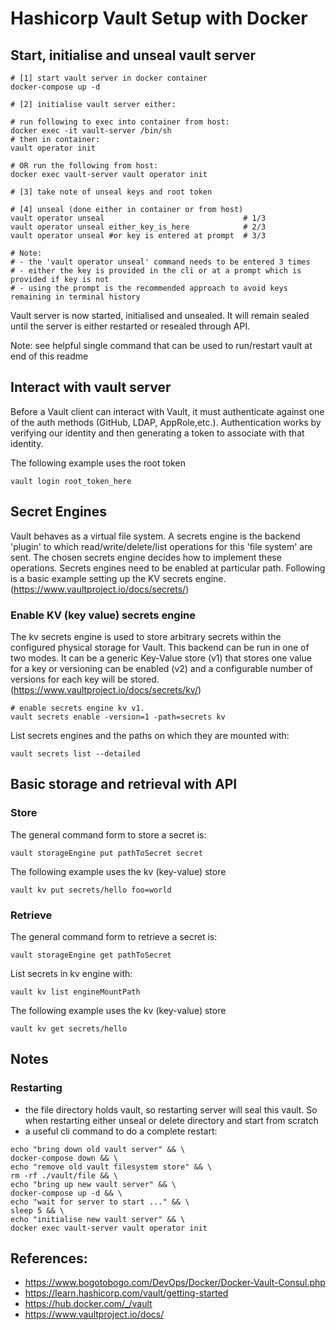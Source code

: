 # Hashicorp Vault Setup with Docker

## Start, initialise and unseal vault server

```
# [1] start vault server in docker container
docker-compose up -d

# [2] initialise vault server either:

# run following to exec into container from host:
docker exec -it vault-server /bin/sh
# then in container:
vault operator init

# OR run the following from host:
docker exec vault-server vault operator init

# [3] take note of unseal keys and root token

# [4] unseal (done either in container or from host)
vault operator unseal                               # 1/3
vault operator unseal either_key_is_here            # 2/3
vault operator unseal #or key is entered at prompt  # 3/3

# Note:
# - the 'vault operator unseal' command needs to be entered 3 times
# - either the key is provided in the cli or at a prompt which is provided if key is not
# - using the prompt is the recommended approach to avoid keys remaining in terminal history
```

Vault server is now started, initialised and unsealed. It will remain sealed until the server is either restarted or resealed through API.

Note: see helpful single command that can be used to run/restart vault at end of this readme

## Interact with vault server

Before a Vault client can interact with Vault, it must authenticate against one of the auth methods (GitHub, LDAP, AppRole,etc.). Authentication works by verifying our identity and then generating a token to associate with that identity.

The following example uses the root token

```
vault login root_token_here
```

## Secret Engines

Vault behaves as a virtual file system. A secrets engine is the backend 'plugin' to which read/write/delete/list operations for this 'file system' are sent. The chosen secrets engine decides how to implement these operations. Secrets engines need to be enabled at particular path. Following is a basic example setting up the KV secrets engine. (https://www.vaultproject.io/docs/secrets/)

### Enable KV (key value) secrets engine

The kv secrets engine is used to store arbitrary secrets within the configured physical storage for Vault. This backend can be run in one of two modes. It can be a generic Key-Value store (v1) that stores one value for a key or versioning can be enabled (v2) and a configurable number of versions for each key will be stored. (https://www.vaultproject.io/docs/secrets/kv/)

```
# enable secrets engine kv v1.
vault secrets enable -version=1 -path=secrets kv
```

List secrets engines and the paths on which they are mounted with:

```
vault secrets list --detailed
```

## Basic storage and retrieval with API

### Store

The general command form to store a secret is:

```
vault storageEngine put pathToSecret secret
```

The following example uses the kv (key-value) store

```
vault kv put secrets/hello foo=world
```

### Retrieve

The general command form to retrieve a secret is:

```
vault storageEngine get pathToSecret
```

List secrets in kv engine with:

```
vault kv list engineMountPath
```

The following example uses the kv (key-value) store

```
vault kv get secrets/hello
```

## Notes

### Restarting

- the file directory holds vault, so restarting server will seal this vault. So when restarting either unseal or delete directory and start from scratch
- a useful cli command to do a complete restart:

```
echo "bring down old vault server" && \
docker-compose down && \
echo "remove old vault filesystem store" && \
rm -rf ./vault/file && \
echo "bring up new vault server" && \
docker-compose up -d && \
echo "wait for server to start ..." && \
sleep 5 && \
echo "initialise new vault server" && \
docker exec vault-server vault operator init
```

## References:

- https://www.bogotobogo.com/DevOps/Docker/Docker-Vault-Consul.php
- https://learn.hashicorp.com/vault/getting-started
- https://hub.docker.com/_/vault
- https://www.vaultproject.io/docs/
